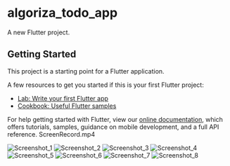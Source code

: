 # algoriza_todo_app

A new Flutter project.

## Getting Started

This project is a starting point for a Flutter application.

A few resources to get you started if this is your first Flutter project:

- [Lab: Write your first Flutter app](https://flutter.dev/docs/get-started/codelab)
- [Cookbook: Useful Flutter samples](https://flutter.dev/docs/cookbook)

For help getting started with Flutter, view our
[online documentation](https://flutter.dev/docs), which offers tutorials,
samples, guidance on mobile development, and a full API reference.
ScreenRecord.mp4

![Screenshot_1](Screenshot_1.png)
![Screenshot_2](Screenshot_2.png)
![Screenshot_3](Screenshot_3.png)
![Screenshot_4](Screenshot_4.png)
![Screenshot_5](Screenshot_5.png)
![Screenshot_6](Screenshot_6.png)
![Screenshot_7](Screenshot_7.png)
![Screenshot_8](Screenshot_Notification.png)
